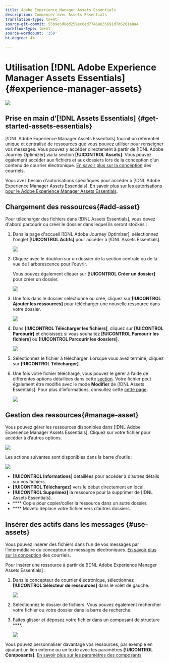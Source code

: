 ```yaml
---
title: Adobe Experience Manager Assets Essentials
description: Commencer avec Assets Essentials
translation-type: tm+mt
source-git-commit: 55b9e5d8ed259ec6ed7746e835691d7d6261a8a4
workflow-type: tm+mt
source-wordcount: '359'
ht-degree: 4%

---
```


# Utilisation [!DNL Adobe Experience Manager Assets Essentials]  {#experience-manager-assets}

![](assets/do-not-localize/badge.png)

## Prise en main d’[!DNL Assets Essentials] {#get-started-assets-essentials}

[!DNL Adobe Experience Manager Assets Essentials] fournit un référentiel unique et centralisé de ressources que vous pouvez utiliser pour renseigner vos messages. Vous pouvez y accéder directement à partir de [!DNL Adobe Journey Optimizer] via la section **[!UICONTROL Assets]**. Vous pouvez également accéder aux fichiers et aux dossiers lors de la conception d’un contenu de courrier électronique. [En savoir plus sur la conception](design-emails.md) des courriels.

Vous avez besoin d&#39;autorisations spécifiques pour accéder à [!DNL Adobe Experience Manager Assets Essentials]. [En savoir plus sur les autorisations pour le Adobe Experience Manager Assets Essentials](permissions.md#assets-permissions).

## Chargement des ressources{#add-asset}

Pour télécharger des fichiers dans [!DNL Assets Essentials], vous devez d&#39;abord parcourir ou créer le dossier dans lequel ils seront stockés :

1. Dans la page d&#39;accueil [!DNL Adobe Journey Optimizer], sélectionnez l&#39;onglet **[!UICONTROL Actifs]** pour accéder à [!DNL Assets Essentials].

   ![](assets/media_library_1.png)

1. Cliquez avec le doublon sur un dossier de la section centrale ou de la vue de l&#39;arborescence pour l&#39;ouvrir.

   Vous pouvez également cliquer sur **[!UICONTROL Créer un dossier]** pour créer un dossier.

   ![](assets/media_library_8.png)

1. Une fois dans le dossier sélectionné ou créé, cliquez sur **[!UICONTROL Ajouter les ressources]** pour télécharger une nouvelle ressource dans votre dossier.

   ![](assets/media_library_2.png)

1. Dans **[!UICONTROL Télécharger les fichiers]**, cliquez sur **[!UICONTROL Parcourir]** et choisissez si vous souhaitez **[!UICONTROL Parcourir les fichiers]** ou **[!UICONTROL Parcourir les dossiers]**.

   ![](assets/media_library_3.png)

1. Sélectionnez le fichier à télécharger. Lorsque vous avez terminé, cliquez sur **[!UICONTROL Télécharger]**.

1. Une fois votre fichier téléchargé, vous pouvez le gérer à l’aide de différentes options détaillées dans cette [section](#manage-asset). Votre fichier peut également être modifié avec le mode **Modifier** de [!DNL Assets Essentials]. Pour plus d’informations, consultez cette [cette page](#edit-assets).

   ![](assets/media_library_12.png)

## Gestion des ressources{#manage-asset}

Vous pouvez gérer les ressources disponibles dans [!DNL Adobe Experience Manager Assets Essentials]. Cliquez sur votre fichier pour accéder à d’autres options.

![](assets/media_library_12.png)

Les actions suivantes sont disponibles dans la barre d’outils :

![](assets/media_library_4.png)

* **[!UICONTROL Informations]** détaillées pour accéder à d’autres détails sur vos fichiers.
* **[!UICONTROL Téléchargez]** vers le début directement en local.
* **[!UICONTROL Supprimez]** la ressource pour la supprimer de  [!DNL Assets Essentials].
* **** Copie pour copier/coller la ressource dans un autre dossier.
* **** Moveto déplace votre fichier vers d’autres dossiers.

## Insérer des actifs dans les messages {#use-assets}

Vous pouvez insérer des fichiers dans l’un de vos messages par l’intermédiaire du concepteur de messages électroniques. [En savoir plus sur la conception](design-emails.md) des courriels.

Pour insérer une ressource à partir de [!DNL Adobe Experience Manager Assets Essentials] :

1. Dans le concepteur de courrier électronique, sélectionnez **[!UICONTROL Sélecteur de ressources]** dans le volet de gauche.

   ![](assets/media_library_5.png)

1. Sélectionnez le dossier de fichiers. Vous pouvez également rechercher votre fichier ou votre dossier dans la barre de recherche.

1. Faites glisser et déposez votre fichier dans un composant de structure ****.

   ![](assets/media_library_6.png)

Vous pouvez personnaliser davantage vos ressources, par exemple en ajoutant un lien externe ou un texte avec les paramètres **[!UICONTROL Composants]**. [En savoir plus sur les paramètres des composants](content-components.md)

<!--

## Edit and modify assets {#edit-assets}

Your assets can be edited through the **[!UICONTROL Edit mode]** in [!DNL Assets Essentials]. Through this mode, you can crop, resize and rotate your asset. Click the **[!UICONTROL Edit]** button to access the editing mode of your asset.

![](assets/media_library_10.png)

Following actions are available in the toolbar:

![](assets/media_library_11.png)

* **[!UICONTROL Start crop]** to focus on only the content you want in your asset.
* **[!UICONTROL Rotate left]** to rotate your asset counter-clockwise by 90 degrees.
* **[!UICONTROL Rotate right]** to rotate your asset clockwise by 90 degrees.
* **[!UICONTROL Flip vertically]** to vertically mirror your asset.
* **[!UICONTROL Flip horizontally]** to horizontally mirror your asset.
* **[!UICONTROL Launch map]** to insert an image map. For more on this, refer to the [Add image maps](https://experienceleague.adobe.com/docs/experience-manager-65/assets/using/image-maps.html?lang=en#using) documentation.

## Share assets {#share-assets}

When using the Media library, each asset is saved in folders or sub-folders. You can choose to share your folders and which level of access to assign.

For more information on how to share access to your folders, refer to this [page](permissions.md#assets-permissions).

-->
